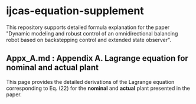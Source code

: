 # ijcas-equation-supplement
This repository supports detailed formula explanation for the paper "Dynamic modeling and robust control of an omnidirectional balancing robot based on backstepping control and extended state observer".


## Appx_A.md : Appendix A. Lagrange equation for nominal and actual plant

This page provides the detailed derivations of the Lagrange equation corresponding to Eq. (22) for the **nominal** and **actual** plant presented in the paper.
